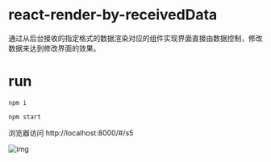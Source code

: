 # react-render-by-receivedData
通过从后台接收的指定格式的数据渲染对应的组件实现界面直接由数据控制，修改数据来达到修改界面的效果。


# run
```
npm i

npm start
```
浏览器访问 http://localhost:8000/#/s5

![img](https://github.com/ribuluo000/react-render-by-receivedData/blob/master/main.png)

